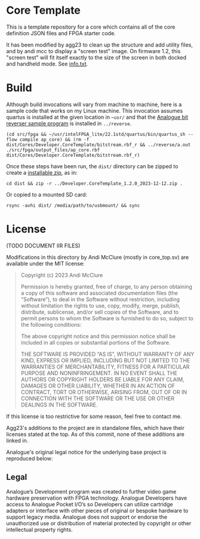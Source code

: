 # Core Template
This is a template repository for a core which contains all of the core definition JSON files and FPGA starter code.

It has been modified by agg23 to clean up the structure and add utility files, and by andi mcc to display a "screen test" image. On firmware 1.2, this "screen test" will fit itself exactly to the size of the screen in both docked and handheld mode. See [info.txt](dist/Cores/Developer.CoreTemplate/info.txt).

# Build

Although build invocations will vary from machine to machine, here is a sample code that works on my Linux machine. This invocation assumes quartus is installed at the given location in `~usr/` and that the [Analogue bit reverser sample program](https://www.analogue.co/developer/docs/packaging-a-core#creating-a-reversed-rbf) is installed in `../reverse`.

```
(cd src/fpga && ~/usr/intelFPGA_lite/22.1std/quartus/bin/quartus_sh --flow compile ap_core) && (rm -f dist/Cores/Developer.CoreTemplate/bitstream.rbf_r && ../reverse/a.out ./src/fpga/output_files/ap_core.rbf dist/Cores/Developer.CoreTemplate/bitstream.rbf_r)
```

Once these steps have been run, the `dist/` directory can be zipped to create a [installable zip](https://www.analogue.co/developer/docs/packaging-a-core#naming-of-the-.zip-file), as in:

```
cd dist && zip -r ../Developer.CoreTemplate_1.2.0_2023-12-12.zip .
```

Or copied to a mounted SD card:

```
rsync -avhi dist/ /media/path/to/usbmount/ && sync
```

# License

(TODO DOCUMENT IIR FILES)

Modifications in this directory by Andi McClure (mostly in core_top.sv) are available under the MIT license:

> Copyright (c) 2023 Andi McClure
>
> Permission is hereby granted, free of charge, to any person obtaining a copy of this software and associated documentation files (the “Software”), to deal in the Software without restriction, including without limitation the rights to use, copy, modify, merge, publish, distribute, sublicense, and/or sell copies of the Software, and to permit persons to whom the Software is furnished to do so, subject to the following conditions:
>
> The above copyright notice and this permission notice shall be included in all copies or substantial portions of the Software.
>
> THE SOFTWARE IS PROVIDED “AS IS”, WITHOUT WARRANTY OF ANY KIND, EXPRESS OR IMPLIED, INCLUDING BUT NOT LIMITED TO THE WARRANTIES OF MERCHANTABILITY, FITNESS FOR A PARTICULAR PURPOSE AND NONINFRINGEMENT. IN NO EVENT SHALL THE AUTHORS OR COPYRIGHT HOLDERS BE LIABLE FOR ANY CLAIM, DAMAGES OR OTHER LIABILITY, WHETHER IN AN ACTION OF CONTRACT, TORT OR OTHERWISE, ARISING FROM, OUT OF OR IN CONNECTION WITH THE SOFTWARE OR THE USE OR OTHER DEALINGS IN THE SOFTWARE.

If this license is too restrictive for some reason, feel free to contact me.

Agg23's additions to the project are in standalone files, which have their licenses stated at the top. As of this commit, none of these additions are linked in.

Analogue's original legal notice for the underlying base project is reproduced below: 

## Legal
Analogue’s Development program was created to further video game hardware preservation with FPGA technology. Analogue Developers have access to Analogue Pocket I/O’s so Developers can utilize cartridge adapters or interface with other pieces of original or bespoke hardware to support legacy media. Analogue does not support or endorse the unauthorized use or distribution of material protected by copyright or other intellectual property rights.
